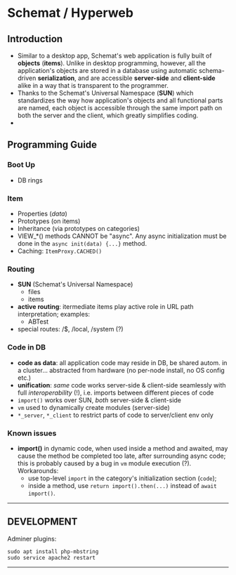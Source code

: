 # Schemat / Hyperweb

## Introduction

- Similar to a desktop app, Schemat's web application is fully built of **objects** (**items**).
  Unlike in desktop programming, however, all the application's objects are stored in a database using automatic
  schema-driven **serialization**, and are accessible **server-side** and **client-side** alike in a way 
  that is transparent to the programmer.
- Thanks to the Schemat's Universal Namespace (**SUN**) which standardizes the way how application's objects 
  and all functional parts are named, each object is accessible through the same import path on both the server
  and the client, which greatly simplifies coding. 
- 


## Programming Guide

### Boot Up

- DB rings

### Item

- Properties (_data_)
- Prototypes (on items)
- Inheritance (via prototypes on categories)
- VIEW_*() methods CANNOT be "async". Any async initialization
  must be done in the `async init(data) {...}` method.
- Caching: `ItemProxy.CACHED()`

### Routing

- **SUN** (Schemat's Universal Namespace)
  - files
  - items
- **active routing**: itermediate items play active role in URL path interpretation; examples:
  - ABTest
- special routes: /$, /local, /system (?)

### Code in DB

- **code as data**: all application code may reside in DB, be shared autom. in a cluster...
  abstracted from hardware (no per-node install, no OS config etc.)
- **unification**: *same* code works server-side & client-side seamlessly 
  with full *interoperability* (!), i.e. imports between different pieces of code
- `import()` works over SUN, *both* server-side & client-side 
- `vm` used to dynamically create modules (server-side)
- `*_server`, `*_client` to restrict parts of code to server/client env only

### Known issues

- **import()** in dynamic code, when used inside a method and awaited,
may cause the method be completed too late, after surrounding async code;
this is probably caused by a bug in `vm` module execution (?).
Workarounds:
  - use top-level `import` in the category's initialization section (`code`);
  - inside a method, use `return import().then(...)` instead of `await import()`.


---
## DEVELOPMENT

Adminer plugins:
  
    sudo apt install php-mbstring
    sudo service apache2 restart

---

